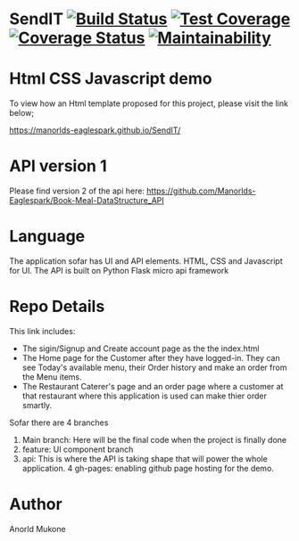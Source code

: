 # SendIT   [![Build Status](https://travis-ci.org/Manorlds-Eaglespark/SendIT.svg?branch=master)](https://travis-ci.org/Manorlds-Eaglespark/SendIT)   [![Test Coverage](https://api.codeclimate.com/v1/badges/6e809a652b8b095e970b/test_coverage)](https://codeclimate.com/github/Manorlds-Eaglespark/SendIT/test_coverage)   [![Coverage Status](https://coveralls.io/repos/github/Manorlds-Eaglespark/SendIT/badge.svg?branch=master)](https://coveralls.io/github/Manorlds-Eaglespark/SendIT?branch=master)   [![Maintainability](https://api.codeclimate.com/v1/badges/6e809a652b8b095e970b/maintainability)](https://codeclimate.com/github/Manorlds-Eaglespark/SendIT/maintainability)

# Html CSS Javascript demo
To view how an Html template proposed for this project, please visit the link below;

https://manorlds-eaglespark.github.io/SendIT/

# API version 1
Please find version 2 of the api here:
https://github.com/Manorlds-Eaglespark/Book-Meal-DataStructure_API

# Language
The application sofar has UI and API elements. HTML, CSS and Javascript for UI. The API is built on Python Flask micro api framework

# Repo Details
This link includes:
- The sigin/Signup and Create account page as the the index.html
- The Home page for the Customer after they have logged-in. They can see Today's available menu, their Order history and make an order     from the Menu items.
- The Restaurant Caterer's page and an order page where a customer at that restaurant where this application is used can make thier order smartly.

Sofar there are 4 branches
1. Main branch: Here will be the final code when the project is finally done
2. feature: UI component branch
3. api: This is where the API is taking shape that will power the whole application.
4 gh-pages: enabling github page hosting for the demo.

# Author
Anorld Mukone
